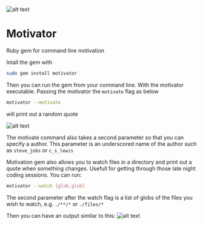 ![alt text](https://travis-ci.org/hugorut/motivation.svg?branch=master "build status")
# Motivator
Ruby gem for command line motivation

Intall the gem with
```sh
sudo gem install motivator
```

Then you can run the gem from your command line. With the motivator executable. Passing the motivator the `motivate` flag as below

```sh
motivator --motivate
```

will print out a random quote

![alt text](http://s8.postimg.org/bfhgxz611/Screen_Shot_2015_12_24_at_11_04_42.png "quote")

The motivate command also takes a second parameter so that you can specify a author. This parameter is an underscored name of the author such as `steve_jobs` or `c_s_lewis`

Motivation gem also allows you to watch files in a directory and print out a quote when something changes. Usefull for getting through those late night coding sessions. You can run:

```sh
motivator --watch [glob,glob]
```
The second parameter after the watch flag is a list of globs of the files you wish to watch, e.g. `./**/*` or `./files/*`

Then you can have an output similar to this:
![alt text](http://s13.postimg.org/4edzmqguf/ezgif_com_resize.gif "watching")
